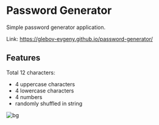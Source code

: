 # Password Generator
Simple password generator application.

Link: https://glebov-evgeny.github.io/password-generator/

## Features ##

Total 12 characters:
* 4 uppercase characters
* 4 lowercase characters
* 4 numbers
* randomly shuffled in string

![bg](https://user-images.githubusercontent.com/35433087/134478376-8f09ee17-9076-4662-9dcc-66f29539a5b1.jpg)
